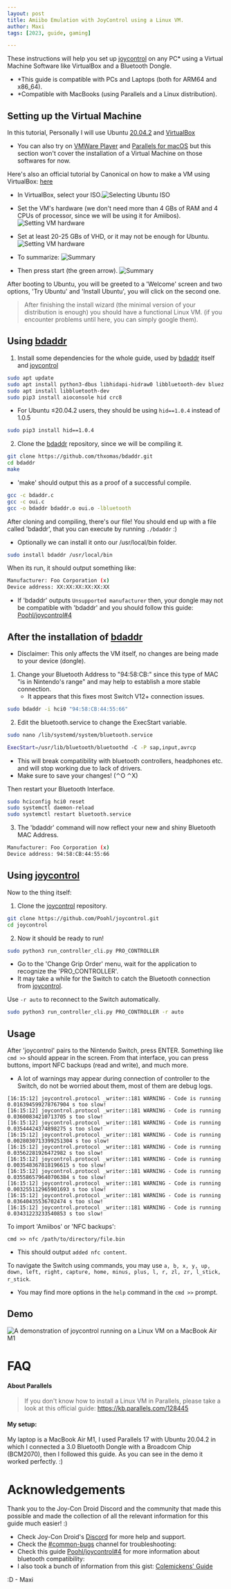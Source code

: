 ```yaml
---
layout: post
title: Amiibo Emulation with JoyControl using a Linux VM.
author: Maxi
tags: [2023, guide, gaming]

---
```


These instructions will help you set up [joycontrol](https://github.com/Poohl/joycontrol.git) on any PC* using a Virtual Machine Software like VirtualBox and a Bluetooth Dongle.

- *This guide is compatible with PCs and Laptops (both for ARM64 and x86_64).
- *Compatible with MacBooks (using Parallels and a Linux distribution).

## Setting up the Virtual Machine
In this tutorial, Personally I will use Ubuntu [20.04.2](http://old-releases.ubuntu.com/releases/20.04.2/ubuntu-20.04.2.0-desktop-amd64.iso) and [VirtualBox](https://www.virtualbox.org/wiki/Downloads) 
- You can also try on [VMWare Player](https://www.vmware.com/products/workstation-player.html) and [Parallels for macOS](https://www.parallels.com/products/desktop/) but this section won't cover the installation of a Virtual Machine on those softwares for now.

Here's also an official tutorial by Canonical on how to make a VM using VirtualBox: [here](https://ubuntu.com/tutorials/how-to-run-ubuntu-desktop-on-a-virtual-machine-using-virtualbox#2-create-a-new-virtual-machine)
- In VirtualBox, select your ISO.![Selecting Ubuntu ISO](https://cdn.discordapp.com/attachments/1055972618286669925/1074034541452333146/Screenshot_2023-02-11_at_15.26.57.png "Selecting Ubuntu ISO")

- Set the VM's hardware (we don't need more than 4 GBs of RAM and 4 CPUs of processor, since we will be using it for Amiibos).
![Setting VM hardware](https://cdn.discordapp.com/attachments/1055972618286669925/1074034541196484760/Screenshot_2023-02-11_at_15.27.53.png "Setting VM hardware")

- Set at least 20-25 GBs of VHD, or it may not be enough for Ubuntu.
![Setting VM hardware](https://cdn.discordapp.com/attachments/1055972618286669925/1074034540949033030/Screenshot_2023-02-11_at_15.28.00.png "Setting VM hardware")

- To summarize:
![Summary](https://media.discordapp.net/attachments/1055972618286669925/1074034540554752000/Screenshot_2023-02-11_at_15.28.03.png "Summary")

- Then press start (the green arrow).
![Summary](https://cdn.discordapp.com/attachments/1055972618286669925/1074034540181475328/Screenshot_2023-02-11_at_15.28.10.png "Summary")

After booting to Ubuntu, you will be greeted to a 'Welcome' screen and two options, 'Try Ubuntu' and 'Install Ubuntu', you will click on the second one.

> After finishing the install wizard (the minimal version of your distribution is enough) you should have a functional Linux VM. (if you encounter problems until here, you can simply google them).

## Using [bdaddr](https://github.com/thxomas/bdaddr.git)

1. Install some dependencies for the whole guide, used by [bdaddr](https://github.com/thxomas/bdaddr.git) itself and [joycontrol](https://github.com/Poohl/joycontrol.git)

```bash
sudo apt update
sudo apt install python3-dbus libhidapi-hidraw0 libbluetooth-dev bluez git python3-pip
sudo apt install libbluetooth-dev
sudo pip3 install aioconsole hid crc8
```

- For Ubuntu ≤20.04.2 users, they should be using `hid==1.0.4` instead of 1.0.5

```bash
sudo pip3 install hid==1.0.4
```

2. Clone the [bdaddr](https://github.com/thxomas/bdaddr.git) repository, since we will be compiling it.

```bash
git clone https://github.com/thxomas/bdaddr.git
cd bdaddr
make
```

- 'make' should output this as a proof of a successful compile.

```bash
gcc -c bdaddr.c
gcc -c oui.c
gcc -o bdaddr bdaddr.o oui.o -lbluetooth
```

After cloning and compiling, there's our file! You should end up with a file called 'bdaddr', that you can execute by running `./bdaddr` :)

- Optionally we can install it onto our /usr/local/bin folder.

```bash
sudo install bdaddr /usr/local/bin
```

When its run, it should output something like:

```bash
Manufacturer: Foo Corporation (x)
Device address: XX:XX:XX:XX:XX:XX
```

- If 'bdaddr' outputs `Unsupported manufacturer` then, your dongle may not be compatible with 'bdaddr' and you should follow this guide: [Poohl/joycontrol#4](https://github.com/Poohl/joycontrol/issues/4)

## After the installation of [bdaddr](https://github.com/thxomas/bdaddr.git)

- Disclaimer: This only affects the VM itself, no changes are being made to your device (dongle).

1. Change your Bluetooth Address to "94:58:CB:" since this type of MAC "is in Nintendo's range" and may help to establish a more stable connection.
   - It appears that this fixes most Switch V12+ connection issues.

```bash
sudo bdaddr -i hci0 "94:58:CB:44:55:66"
```

2. Edit the bluetooth.service to change the ExecStart variable.

```bash
sudo nano /lib/systemd/system/bluetooth.service
```

```bash
ExecStart=/usr/lib/bluetooth/bluetoothd -C -P sap,input,avrcp
```

- This will break compatibility with bluetooth controllers, headphones etc. and will stop working due to lack of drivers.
- Make sure to save your changes! (⌃O ⌃X)

Then restart your Bluetooth Interface.

```bash
sudo hciconfig hci0 reset
sudo systemctl daemon-reload
sudo systemctl restart bluetooth.service
```

3. The 'bdaddr' command will now reflect your new and shiny Bluetooth MAC Address.

```bash
Manufacturer: Foo Corporation (x)
Device address: 94:58:CB:44:55:66
```

## Using [joycontrol](https://github.com/Poohl/joycontrol.git)

Now to the thing itself:

1. Clone the [joycontrol](https://github.com/Poohl/joycontrol.git) repository.

```bash
git clone https://github.com/Poohl/joycontrol.git
cd joycontrol
```

2. Now it should be ready to run!

```bash
sudo python3 run_controller_cli.py PRO_CONTROLLER
```

- Go to the 'Change Grip Order' menu, wait for the application to recognize the 'PRO_CONTROLLER'.
- It may take a while for the Switch to catch the Bluetooth connection from [joycontrol](https://github.com/Poohl/joycontrol.git).

Use `-r auto` to reconnect to the Switch automatically.

```bash
sudo python3 run_controller_cli.py PRO_CONTROLLER -r auto
```

## Usage

After 'joycontrol' pairs to the Nintendo Switch, press ENTER.
Something like `cmd >>` should appear in the screen.
From that interface, you can press buttons, import NFC backups (read and write), and much more.

- A lot of warnings may appear during connection of controller to the Switch, do not be worried about them, most of them are debug logs.

```
[16:15:12] joycontrol.protocol _writer::181 WARNING - Code is running 0.016394599278767904 s too slow!
[16:15:12] joycontrol.protocol _writer::181 WARNING - Code is running 0.03600834210713705 s too slow!
[16:15:12] joycontrol.protocol _writer::181 WARNING - Code is running 0.03544424374898275 s too slow!
[16:15:12] joycontrol.protocol _writer::181 WARNING - Code is running 0.0028030713399251304 s too slow!
[16:15:12] joycontrol.protocol _writer::181 WARNING - Code is running 0.03562281926472982 s too slow!
[16:15:12] joycontrol.protocol _writer::181 WARNING - Code is running 0.003548367818196615 s too slow!
[16:15:12] joycontrol.protocol _writer::181 WARNING - Code is running 0.035586579640706384 s too slow!
[16:15:12] joycontrol.protocol _writer::181 WARNING - Code is running 0.003255112965901693 s too slow!
[16:15:12] joycontrol.protocol _writer::181 WARNING - Code is running 0.03640435536702474 s too slow!
[16:15:12] joycontrol.protocol _writer::181 WARNING - Code is running 0.03431223233540853 s too slow!
```

To import 'Amiibos' or 'NFC backups':

```
cmd >> nfc /path/to/directory/file.bin
```

- This should output `added nfc content`.

To navigate the Switch using commands, you may use `a, b, x, y, up, down, left, right, capture, home, minus, plus, l, r, zl, zr, l_stick, r_stick`. 
- You may find more options in the `help` command in the `cmd >>` prompt.

## Demo

![A demonstration of joycontrol running on a Linux VM on a MacBook Air M1](https://media.discordapp.net/attachments/1020042420882247773/1073683102670520361/image.png "A demonstration of joycontrol running on a Linux VM on a MacBook Air M1")

# FAQ
#### About Parallels
> If you don't know how to install a Linux VM in Parallels, please take a look at this official guide: https://kb.parallels.com/128445

#### My setup:
My laptop is a MacBook Air M1, I used Parallels 17 with Ubuntu 20.04.2 in which I connected a 3.0 Bluetooth Dongle with a Broadcom Chip (BCM2070), then I followed this guide. As you can see in the demo it worked perfectly. :)

# Acknowledgements

Thank you to the Joy-Con Droid Discord and the community that made this possible and made the collection of all the relevant information for this guide much easier! :)

- Check Joy-Con Droid's [Discord](https://discord.gg/5SFhf5C) for more help and support.
- Check the [#common-bugs](https://discord.com/channels/622545628131491860/1020042420882247773) channel for troubleshooting: 
- Check this guide [Poohl/joycontrol#4](https://github.com/Poohl/joycontrol/issues/4) for more information about bluetooth compatibility: 
- I also took a bunch of information from this gist: [Colemickens' Guide](https://gist.github.com/colemickens/b08d1a339f4483c6b3c08e739d6cf5d0)

:D
\- Maxi